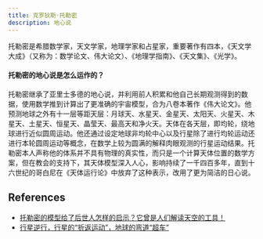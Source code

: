 ```yaml
---
title: 克罗狄斯·托勒密
description: 地心说
---
```


托勒密是希腊数学家，天文学家，地理学家和占星家，重要著作有四本，《天文学大成》（又称为：数学论文、伟大论文）、《地理学指南》、《天文集》、《光学》。

#### 托勒密的地心说是怎么运作的？

托勒密继承了亚里士多德的地心说，并利用前人积累和他自己长期观测得到的数据，使用数学推到计算出了更准确的宇宙模型，合为八卷本著作《伟大论文》。他预测地球之外有十一层等距天层：月球天、水星天、金星天、太阳天、火星天、木星天、土星天、恒星天、晶莹天、最高天和净火天。天体在各天层，即均轮，绕地球进行近似圆周运动。他还通过设定地球非均轮中心以及行星除了进行均轮运动还进行本轮圆周运动等概念，在数学上较为圆满的解释肉眼观测的行星运动结果。托勒密本人声称他的体系并不具有物理的真实性，而只是一个计算天体位置的数学方案，但在教会的支持下，其天体模型深入人心，影响持续了一千四百多年，直到十六世纪的哥白尼在《天体运行论》中放弃了这种表示，改用了更为简洁的日心说。

## References

* [托勒密的模型给了后世人怎样的启示？它曾是人们解读天空的工具！](https://www.bilibili.com/video/BV1Qp4y1q7kY)
* [行星逆行，行星的“折返运动”，地球的弯道“超车”](https://www.bilibili.com/video/BV1ZA411M7qG)

